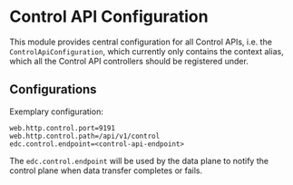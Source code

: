 # Control API Configuration

This module provides central configuration for all Control APIs, i.e. the `ControlApiConfiguration`, which
currently only contains the context alias, which all the Control API controllers should be registered under.

## Configurations

Exemplary configuration:

```properties
web.http.control.port=9191
web.http.control.path=/api/v1/control
edc.control.endpoint=<control-api-endpoint>
```

The `edc.control.endpoint` will be used by the data plane to notify the control plane when data transfer completes or
fails.  